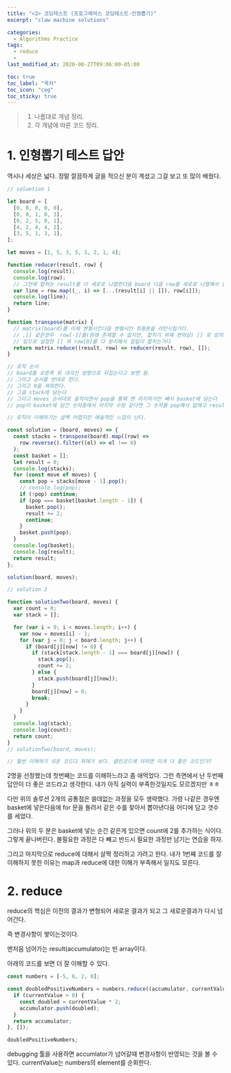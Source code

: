 ```yaml
---
title: "<2> 코딩테스트 (프로그래머스 코딩테스트-인형뽑기)"
excerpt: "claw machine solutions"

categories:
  - Algorithms Practice
tags:
  - reduce
  -
last_modified_at: 2020-08-27T09:06:00-05:00

toc: true
toc_label: "목차"
toc_icon: "cog"
toc_sticky: true
---
```


> 1. 나름대로 개념 정리.
> 2. 각 개념에 따른 코드 정리.

# 1. 인형뽑기 테스트 답안

역시나 세상은 넓다. 정말 깔끔하게 글을 적으신 분이 계셨고 그걸 보고 또 많이 배웠다.

```javascript
// soluetion 1

let board = [
  [0, 0, 0, 0, 0],
  [0, 0, 1, 0, 3],
  [0, 2, 5, 0, 1],
  [4, 2, 4, 4, 2],
  [3, 5, 1, 3, 1],
];

let moves = [1, 5, 3, 5, 1, 2, 1, 4];

function reducer(result, row) {
  console.log(result);
  console.log(row);
  // 그전에 합쳐논 result를 다 세로로 나열한다음 board 다음 row를 세로로 나열해서 합치는 작업이다.
  var line = row.map((_, i) => [...(result[i] || []), row[i]]);
  console.log(line);
  return line;
}

function transpose(matrix) {
  // matrix(board)를 이제 변형시킨다음 변형시킨 최종본을 리턴시킬거다.
  // ,[] 같은경우  row[-1]를(원래 존재할 수 없지만, 합치기 위해 편의상) [] 로 임의로 설정해주는거다.
  // 임으로 설정한 [] 와 row[0]를 다 분리해서 일일이 합치는거다
  return matrix.reduce((result, row) => reducer(result, row), []);
}

// 로직 순서
// board를 오른쪽 위 대각선 방향으로 뒤집는다고 보면 됨.
// 그리고 순서를 반대로 한다.
// 그리고 0을 제외한다.
// 그걸 stack에 담는다
// 그리고 moves 순서대로 움직이면서 pop을 통해 맨 마지막거만 빼서 basket에 담는다
// pop이 basket에 담긴 숫자중에서 마지막 수랑 같다면 그 숫자를 pop해서 없애고 result에 2를 더함

// 로직이 이해하기는 살짝 어렵지만 예술적인 느낌이 난다.

const solution = (board, moves) => {
  const stacks = transpose(board).map((row) =>
    row.reverse().filter((el) => el !== 0)
  );
  const basket = [];
  let result = 0;
  console.log(stacks);
  for (const move of moves) {
    const pop = stacks[move - 1].pop();
    // console.log(pop);
    if (!pop) continue;
    if (pop === basket[basket.length - 1]) {
      basket.pop();
      result += 2;
      continue;
    }
    basket.push(pop);
  }
  console.log(basket);
  console.log(result);
  return result;
};

solution(board, moves);

// solution 2

function solutionTwo(board, moves) {
  var count = 0;
  var stack = [];

  for (var i = 0; i < moves.length; i++) {
    var now = moves[i] - 1;
    for (var j = 0; j < board.length; j++) {
      if (board[j][now] != 0) {
        if (stack[stack.length - 1] === board[j][now]) {
          stack.pop();
          count += 2;
        } else {
          stack.push(board[j][now]);
        }
        board[j][now] = 0;
        break;
      }
    }
  }
  console.log(stack);
  console.log(count);
  return count;
}
// solutionTwo(board, moves);

// 훨씬 이해하기 쉬운 코드다 위에거 보다. 클린코드에 의하면 이게 더 좋은 코드인가?
```

2명을 선정했는데 첫번째는 코드를 이해하느라고 좀 애먹었다. 그런 측면에서 난 두번째 답안이 더 좋은 코드라고 생각한다. 내가 아직 실력이 부족한것일지도 모르겠지만 ㅎㅎ

다만 위의 솔루션 2개의 공통점은 쓸데없는 과정을 모두 생략했다. 가령 나같은 경우엔 basket에 넣은다음에 for 문을 돌려서 같은 수를 찾아서 뽑아낸다음 어디에 담고 갯수를 세었다.

그러나 위의 두 분은 basket에 넣는 순간 같은게 있으면 count에 2를 추가하는 식이다. 그렇게 끝나버린다. 불필요한 과정은 다 빼고 반드시 필요한 과정만 남기는 연습을 하자.

그리고 마지막으로 reduce에 대해서 살짝 정리하고 가려고 한다. 내가 1번째 코드를 잘 이해하지 못한 이유는 map과 reduce에 대한 이해가 부족해서 일지도 모른다.

# 2. reduce

reduce의 핵심은 이전의 결과가 변형되어 새로운 결과가 되고 그 새로운결과가 다시 넘어간다.

즉 변경사항이 쌓이는것이다.

맨처음 넘어가는 result(accumulator)는 빈 array이다.

아래의 코드를 보면 더 잘 이해할 수 있다.

```javascript
const numbers = [-5, 6, 2, 0];

const doubledPositiveNumbers = numbers.reduce((accumulator, currentValue) => {
  if (currentValue > 0) {
    const doubled = currentValue * 2;
    accumulator.push(doubled);
  }
  return accumulator;
}, []);

doubledPositiveNumbers;
```

debugging 툴을 사용하면 accumlator가 넘어갈때 변경사항이 반영되는 것을 볼 수 있다. currentValue는 numbers의 element를 순회한다.
